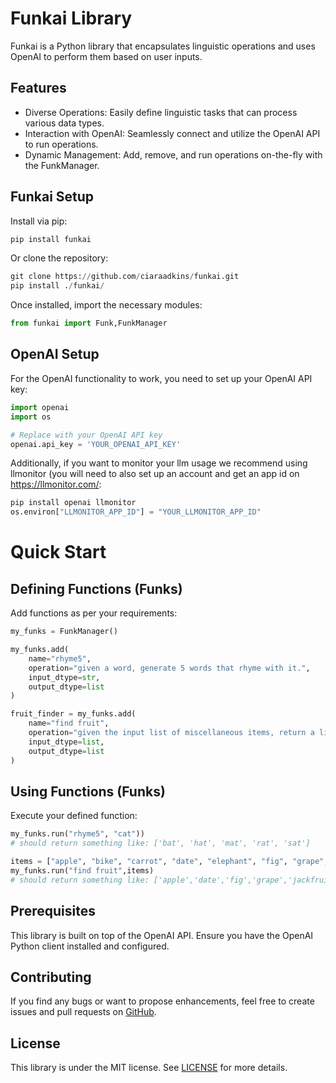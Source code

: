 # Funkai Library

Funkai is a Python library that encapsulates linguistic operations and uses OpenAI to perform them based on user inputs.

## Features
- Diverse Operations: Easily define linguistic tasks that can process various data types.
- Interaction with OpenAI: Seamlessly connect and utilize the OpenAI API to run operations.
- Dynamic Management: Add, remove, and run operations on-the-fly with the FunkManager.

## Funkai Setup
Install via pip:
```python
pip install funkai
```

Or clone the repository:
```python
git clone https://github.com/ciaraadkins/funkai.git
pip install ./funkai/
```

Once installed, import the necessary modules:
 ```python
from funkai import Funk,FunkManager
```

## OpenAI Setup
For the OpenAI functionality to work, you need to set up your OpenAI API key:
```python
import openai
import os

# Replace with your OpenAI API key
openai.api_key = 'YOUR_OPENAI_API_KEY'
```

Additionally, if you want to monitor your llm usage we recommend using llmonitor (you will need to also set up an account and get an app id on https://llmonitor.com/:
```python
pip install openai llmonitor
os.environ["LLMONITOR_APP_ID"] = "YOUR_LLMONITOR_APP_ID"
```

# Quick Start
## Defining Functions (Funks)
Add functions as per your requirements:
```python
my_funks = FunkManager()

my_funks.add(
    name="rhyme5",
    operation="given a word, generate 5 words that rhyme with it.",
    input_dtype=str,
    output_dtype=list
)

fruit_finder = my_funks.add(
    name="find fruit",
    operation="given the input list of miscellaneous items, return a list of only the fruit",
    input_dtype=list,
    output_dtype=list
)
```

## Using Functions (Funks)
Execute your defined function:
```python
my_funks.run("rhyme5", "cat"))
# should return something like: ['bat', 'hat', 'mat', 'rat', 'sat']

items = ["apple", "bike", "carrot", "date", "elephant", "fig", "grape", "helicopter", "ice cream", "jackfruit", "kite", "lemon", "mango", "notebook","strawberry", "television", "umbrella", "van", "watermelon", "xylophone", "yellow", "zebra"]
my_funks.run("find fruit",items)
# should return something like: ['apple','date','fig','grape','jackfruit','lemon','mango','strawberry','watermelon']
```

## Prerequisites

This library is built on top of the OpenAI API. Ensure you have the OpenAI Python client installed and configured.


## Contributing

If you find any bugs or want to propose enhancements, feel free to create issues and pull requests on [GitHub](https://github.com/ciaraadkins/funkai).

## License

This library is under the MIT license. See [LICENSE](./LICENSE) for more details.


